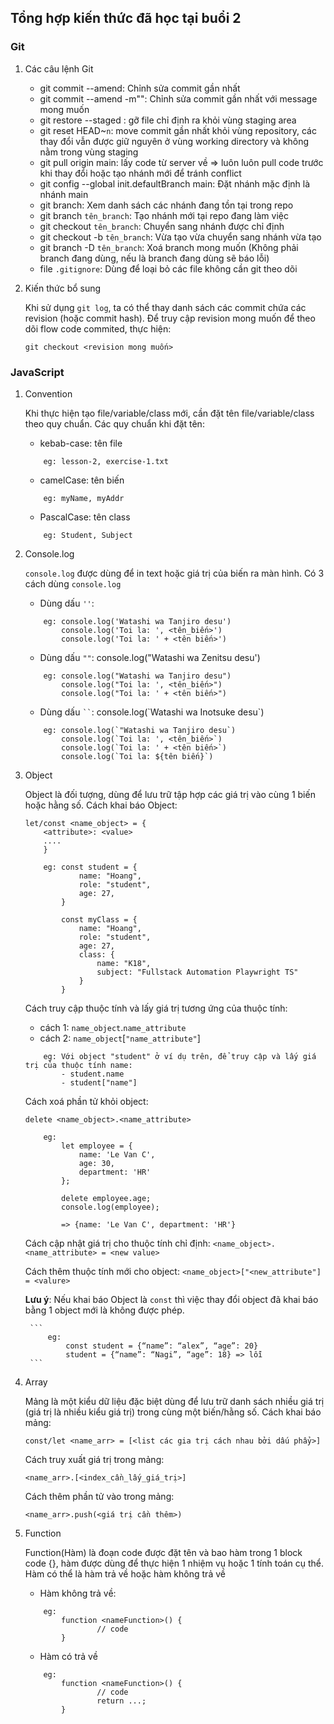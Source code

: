 ## Tổng hợp kiến thức đã học tại buổi 2

### Git

1. Các câu lệnh Git

    - git commit --amend: Chỉnh sửa commit gần nhất
    - git commit --amend -m"<message>": Chỉnh sửa commit gần nhất với message mong muốn
    - git restore --staged <file>: gỡ file chỉ định ra khỏi vùng staging area
    - git reset HEAD~`n`: move commit gần nhất khỏi vùng repository, các thay đổi vẫn được giữ nguyên ở vùng working directory và không nằm trong vùng staging
    - git pull origin main: lấy code từ server về => luôn luôn pull code trước khi thay đổi hoặc tạo nhánh mới để tránh conflict
    - git config --global init.defaultBranch main: Đặt nhánh mặc định là nhánh main
    - git branch: Xem danh sách các nhánh đang tồn tại trong repo
    - git branch `tên_branch`: Tạo nhánh mới tại repo đang làm việc
    - git checkout `tên_branch`: Chuyển sang nhánh được chỉ định
    - git checkout -b `tên_branch`: Vừa tạo vừa chuyển sang nhánh vừa tạo
    - git branch -D `tên_branch`: Xoá branch mong muốn (Không phải branch đang dùng, nếu là branch đang dùng sẽ báo lỗi)
    - file `.gitignore`: Dùng để loại bỏ các file không cần git theo dõi

2. Kiến thức bổ sung

    Khi sử dụng `git log`, ta có thể thay danh sách các commit chứa các revision (hoặc commit hash). Để truy cập revision mong muốn để theo dõi flow code commited, thực hiện:
    
    `git checkout <revision mong muốn>`

### JavaScript
1. Convention

    Khi thực hiện tạo file/variable/class mới, cần đặt tên file/variable/class theo quy chuẩn. Các quy chuẩn khi đặt tên:
    
    - kebab-case: tên file
    ```
        eg: lesson-2, exercise-1.txt
    ```
    - camelCase: tên biến
    ```
        eg: myName, myAddr
    ```
    - PascalCase: tên class
    ```
        eg: Student, Subject
    ```

2. Console.log

    `console.log` được dùng để in text hoặc giá trị của biến ra màn hình. Có 3 cách dùng `console.log`

    - Dùng dấu `''`: 
    ```
        eg: console.log('Watashi wa Tanjiro desu')
            console.log('Toi la: ', <tên_biến>')
            console.log('Toi la: ' + <tên biến>')
    ```
    - Dùng dấu `""`: console.log("Watashi wa Zenitsu desu')
    ```
        eg: console.log("Watashi wa Tanjiro desu")
            console.log("Toi la: ', <tên_biến>")
            console.log("Toi la: ' + <tên biến>")
    ```
    - Dùng dấu ` `` `: console.log(\`Watashi wa Inotsuke desu\`)
    ```
        eg: console.log(`"Watashi wa Tanjiro desu`)
            console.log(`Toi la: ', <tên_biến>`)
            console.log(`Toi la: ' + <tên biến>`)
            console.log(`Toi la: ${tên biến}`)
    ```

3. Object

    Object là đối tượng, dùng để lưu trữ tập hợp các giá trị vào cùng 1 biến hoặc hằng số. Cách khai báo Object:
    ```
    let/const <name_object> = {
        <attribute>: <value>
        ....
        }
    ```
    ```
        eg: const student = {
                name: "Hoang",
                role: "student",
                age: 27,
            }

            const myClass = {
                name: "Hoang",
                role: "student",
                age: 27,
                class: {
                    name: "K18",
                    subject: "Fullstack Automation Playwright TS"
                }
            }
    ```

    Cách truy cập thuộc tính và lấy giá trị tương ứng của thuộc tính: 
    
    - cách 1: `name_object`.`name_attribute`
    - cách 2: `name_object`[`"name_attribute"`]

    ```
        eg: Với object "student" ở ví dụ trên, để truy cập và lấy giá trị của thuộc tính name:
            - student.name
            - student["name"]
    ```

    Cách xoá phần tử khỏi object:

    `delete <name_object>.<name_attribute>`

    ```
        eg:
            let employee = {
                name: 'Le Van C',
                age: 30,
                department: 'HR'
            };

            delete employee.age;
            console.log(employee);
            
            => {name: 'Le Van C', department: 'HR'}
    ```
    
    Cách cập nhật giá trị cho thuộc tính chỉ định:
    `<name_object>.<name_attribute> = <new value>`

    Cách thêm thuộc tính mới cho object:
    `<name_object>["<new_attribute"] = <valure>`

    **Lưu ý**: Nếu khai báo Object là `const` thì việc thay đổi object đã khai báo bằng 1 object mới là không được phép.

        ```
            eg:
                const student = {“name”: “alex”, “age”: 20}
                student = {“name”: “Nagi”, “age”: 18} => lỗi
        ```

4. Array

    Mảng là một kiểu dữ liệu đặc biệt dùng để lưu trữ danh sách nhiều giá trị (giá trị là nhiều kiểu giá trị) trong cùng một biến/hằng số. Cách khai báo mảng:

    `const/let <name_arr> = [<list các gia trị cách nhau bởi dấu phẩy>]`

    Cách truy xuất giá trị trong mảng:

    `<name_arr>.[<index_cần_lấy_giá_trị>]`

    Cách thêm phần tử vào trong mảng:

    `<name_arr>.push(<giá trị cần thêm>)`


5. Function

    Function(Hàm) là đoạn code được đặt tên và bao hàm trong 1 block code {}, hàm được dùng để thực hiện 1 nhiệm vụ hoặc 1 tính toán cụ thể. Hàm có thể là hàm trả về hoặc hàm không trả về

    - Hàm không trả về:
    ```
        eg:
            function <nameFunction>() {
                    // code
            }
    ```
    - Hàm có trả về
    ```
        eg:
            function <nameFunction>() {
                    // code
                    return ...;
            }
    ```

